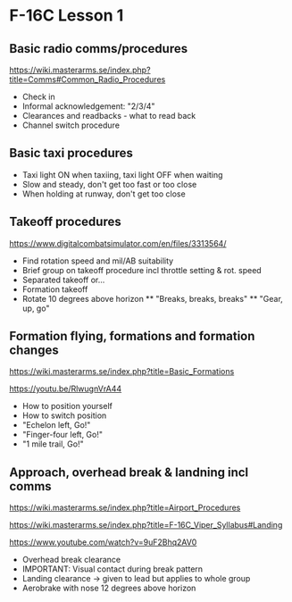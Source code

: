 # F-16C Lesson 1

## Basic radio comms/procedures

https://wiki.masterarms.se/index.php?title=Comms#Common_Radio_Procedures

* Check in
* Informal acknowledgement: "2/3/4"
* Clearances and readbacks - what to read back
* Channel switch procedure

## Basic taxi procedures
 
* Taxi light ON when taxiing, taxi light OFF when waiting
* Slow and steady, don't get too fast or too close
* When holding at runway, don't get too close

## Takeoff procedures

https://www.digitalcombatsimulator.com/en/files/3313564/

* Find rotation speed and mil/AB suitability
* Brief group on takeoff procedure incl throttle setting & rot. speed
* Separated takeoff or...
* Formation takeoff
* Rotate 10 degrees above horizon
** "Breaks, breaks, breaks"
** "Gear, up, go"

## Formation flying, formations and formation changes

https://wiki.masterarms.se/index.php?title=Basic_Formations

https://youtu.be/RlwugnVrA44

* How to position yourself
* How to switch position
* "Echelon left, Go!"
* "Finger-four left, Go!"
* "1 mile trail, Go!"

## Approach, overhead break & landning incl comms

https://wiki.masterarms.se/index.php?title=Airport_Procedures

https://wiki.masterarms.se/index.php?title=F-16C_Viper_Syllabus#Landing

https://www.youtube.com/watch?v=9uF2Bhq2AV0

* Overhead break clearance
* IMPORTANT: Visual contact during break pattern
* Landing clearance -> given to lead but applies to whole group
* Aerobrake with nose 12 degrees above horizon